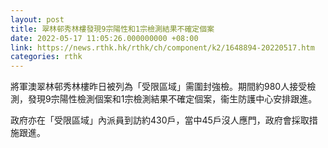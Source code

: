 ```yaml
---
layout: post
title: 翠林邨秀林樓發現9宗陽性和1宗檢測結果不確定個案
date: 2022-05-17 11:05:26.000000000 +08:00
link: https://news.rthk.hk/rthk/ch/component/k2/1648894-20220517.htm
categories: rthk
---
```


將軍澳翠林邨秀林樓昨日被列為「受限區域」需圍封強檢。期間約980人接受檢測，發現9宗陽性檢測個案和1宗檢測結果不確定個案，衞生防護中心安排跟進。

政府亦在「受限區域」內派員到訪約430戶，當中45戶沒人應門，政府會採取措施跟進。
